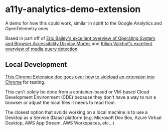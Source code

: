 # a11y-analytics-demo-extension

A demo for how this could work, similar in spirit to the Google Analytics and OpenTelemetry ones

Based in part off of [Eric Bailey's excellent overview of Operating System and Browser Accessibility Display Modes](https://www.a11yproject.com/posts/operating-system-and-browser-accessibility-display-modes/) and [Kilian Valkhof's excellent overview of media query detection](https://kilianvalkhof.com/2021/web/detecting-media-query-support-in-css-and-javascript/)

## Local Development

[This Chrome Extension doc goes over how to sideload an extension into Chrome](https://developer.chrome.com/docs/extensions/mv3/getstarted/development-basics/#load-unpacked) for testing.

This can't solely be done from a container-based or VM-based Cloud Development Environment (CDE) because they don't have a way to run a browser or adjust the local files it needs to read from.

The closest option that avoids working on a local machine is to use a Desktop as a Service (Daas) platform (e.g. Microsoft Dev Box, Azure Virtual Desktop, AWS App Stream, AWS Workspaces, etc...)
